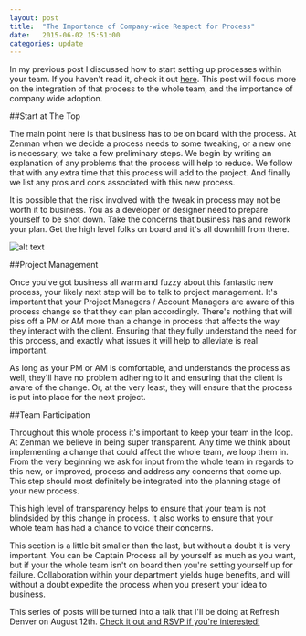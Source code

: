 ```yaml
---
layout: post
title:  "The Importance of Company-wide Respect for Process"
date:   2015-06-02 15:51:00
categories: update
---
```

In my previous post I discussed how to start setting up processes within your team. If you haven't read it, check it out [here](http://dommagnifi.co/update/2015/05/14/spinning-up-process.html). This post will focus more on the integration of that process to the whole team, and the importance of company wide adoption.

##Start at The Top

The main point here is that business has to be on board with the process. At Zenman when we decide a process needs to some tweaking, or a new one is necessary, we take a few preliminary steps. We  begin by writing an explanation of any problems that the process will help to reduce. We follow that with any extra time that this process will add to the project. And finally we list any pros and cons associated with this new process.

It is possible that the risk involved with the tweak in process may not be worth it to business. You as a developer or designer need to prepare yourself to be shot down. Take the concerns that business has and rework your plan. Get the high level folks on board and it's all downhill from there.

![alt text](http://bukk.it/business.jpg)

##Project Management

Once you've got business all warm and fuzzy about this fantastic new process, your likely next step will be to talk to project management. It's important that your Project Managers / Account Managers are aware of this process change so that they can plan accordingly. There's nothing that will piss off a PM or AM more than a change in process that affects the way they interact with the client. Ensuring that they fully understand the need for this process, and exactly what issues it will help to alleviate is real important.

As long as your PM or AM is comfortable, and understands the process as well, they'll have no problem adhering to it and ensuring that the client is aware of the change. Or, at the very least, they will ensure that the process is put into place for the next project.

##Team Participation

Throughout this whole process it's important to keep your team in the loop. At Zenman we believe in being super transparent. Any time we think about implementing a change that could affect the whole team, we loop them in. From the very beginning we ask for input from the whole team in regards to this new, or improved, process and address any concerns that come up. This step should most definitely be integrated into the planning stage of your new process.

This high level of transparency helps to ensure that your team is not blindsided by this change in process. It also works to ensure that your whole team has had a chance to voice their concerns.

This section is a little bit smaller than the last, but without a doubt it is very important. You can be Captain Process all by yourself as much as you want, but if your the whole team isn't on board then you're setting yourself up for failure. Collaboration within your department yields huge benefits, and will without a doubt expedite the process when you present your idea to business.

This series of posts will be turned into a talk that I'll be doing at Refresh Denver on August 12th. [Check it out and RSVP if you're interested!](http://www.meetup.com/refreshdenver/events/219844847/)